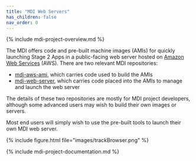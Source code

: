 ```yaml
---
title: "MDI Web Servers"
has_children: false
nav_order: 0
---
```


{% include mdi-project-overview.md %} 

The MDI offers code and pre-built machine images (AMIs) for quickly launching Stage 2 Apps 
in a public-facing web server hosted on 
[Amazon Web Services](https://aws.amazon.com/) (AWS). 
There are two relevant MDI repositories:
- [mdi-aws-ami](https://github.com/MiDataInt/mdi-aws-ami/), which carries code used to build the AMIs
- [mdi-web-server](https://github.com/MiDataInt/mdi-web-server/), which carries code placed into the AMIs to manage and launch the web server

The details of these two repositories are mostly for MDI project developers,
although some advanced users may wish to build their own images or servers.

Most end users will simply wish to use the pre-built tools 
to launch their own MDI web server.

{% include figure.html file="images/trackBrowser.png" %}

{% include mdi-project-documentation.md %}
